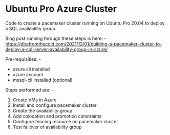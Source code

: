 # Ubuntu Pro Azure Cluster

Code to create a pacemaker cluster running on Ubuntu Pro 20.04 to deploy a SQL availability group.

Blog post running through these steps is here: -
https://dbafromthecold.com/2021/12/01/building-a-pacemaker-cluster-to-deploy-a-sql-server-availability-group-in-azure/

Pre-requisities: -
- azure cli installed
- azure account
- mssql-cli installed (optional)

Steps performed are: -

1. Create VMs in Azure
2. Install and configure pacemaker cluster
3. Create the availability group
4. Add colocation and promotion constraints
5. Configure fencing resource on pacemaker cluster
6. Test failover of availability group
